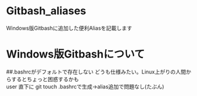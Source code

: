 # Gitbash_aliases
Windows版Gitbashに追加した便利Aliasを記載します
# Windows版Gitbashについて
##.bashrcがデフォルトで存在しない
どうも仕様みたい。Linux上がりの人間からするとちょっと困惑するかも  
user 直下に git touch .bashrcで生成→alias追加で問題なし(たぶん)  
